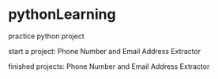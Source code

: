 # pythonLearning
practice python project

start a project: 
Phone Number and Email Address Extractor

finished projects: 
Phone Number and Email Address Extractor
